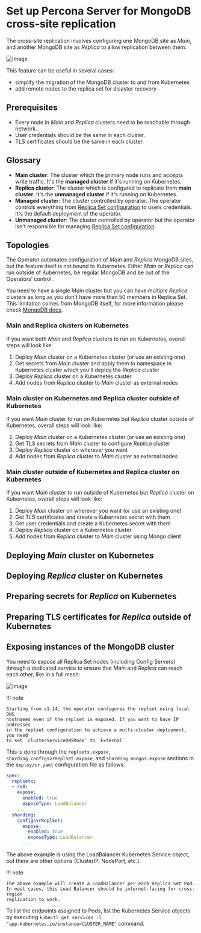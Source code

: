 # Set up Percona Server for MongoDB cross-site replication

The cross-site replication involves configuring one MongoDB site as _Main_, and
another MongoDB site as _Replica_ to allow replication between them:

![image](assets/images/replication-pods.svg)

This feature can be useful in several cases:

- simplify the migration of the MongoDB cluster to and from Kubernetes
- add remote nodes to the replica set for disaster recovery

## Prerequisites

- Every node in _Main_ and _Replica_ clusters need to be reachable through network.
- User credentials should be the same in each cluster.
- TLS certificates should be the same in each cluster.

## Glossary

- **Main cluster**: The cluster which the primary node runs and accepts write
  traffic. It's the **managed cluster** if it's running on Kubernetes.
- **Replica cluster**: The cluster which is configured to replicate from **main
  cluster**. It's the **unmanaged cluster** if it's running on Kubernetes.
- **Managed cluster**: The cluster controlled by operator. The operator controls
  everything from [Replica Set
  configuration](https://www.mongodb.com/docs/manual/reference/replica-configuration/)
  to users credentials. It's the default deployment of the operator.
- **Unmanaged cluster**: The cluster controlled by operator but the operator
  isn't responsible for managing [Replica Set
  configuration](https://www.mongodb.com/docs/manual/reference/replica-configuration/).

## Topologies

The Operator automates configuration of _Main_ and _Replica_ MongoDB sites, but
the feature itself is not bound to Kubernetes. Either _Main_ or _Replica_ can
run outside of Kubernetes, be regular MongoDB and be out of the Operators’
control.

You need to have a single _Main_ cluster but you can have multiple _Replica_
clusters as long as you don't have more than 50 members in Replica Set. This
limitation comes from MongoDB itself, for more information please check [MongoDB
docs](https://www.mongodb.com/docs/manual/core/replica-set-members/#replica-set-members).

### Main and Replica clusters on Kubernetes

If you want both _Main_ and _Replica_ clusters to run on Kubernetes, overall steps will look like:

1. Deploy _Main_ cluster on a Kubernetes cluster (or use an existing one)
2. Get secrets from _Main_ cluster and apply them to namespace in Kubernetes cluster which you'll deploy the _Replica_ cluster
3. Deploy _Replica_ cluster on a Kubernetes cluster
4. Add nodes from _Replica_ cluster to _Main_ cluster as external nodes

### Main cluster on Kubernetes and Replica cluster outside of Kubernetes

If you want _Main_ cluster to run on Kubernetes but _Replica_ cluster outside of Kubernetes, overall steps will look like:

1. Deploy _Main_ cluster on a Kubernetes cluster (or use an existing one)
2. Get TLS secrets from _Main_ cluster to configure _Replica_ cluster
3. Deploy _Replica_ cluster on wherever you want
4. Add nodes from _Replica_ cluster to _Main_ cluster as external nodes

### Main cluster outside of Kubernetes and Replica cluster on Kubernetes

If you want _Main_ cluster to run outside of Kubernetes but _Replica_ cluster on Kubernetes, overall steps will look like:

1. Deploy _Main_ cluster on wherever you want (or use an existing one)
2. Get TLS certificates and create a Kubernetes secret with them
3. Get user credentials and create a Kubernetes secret with them
4. Deploy _Replica_ cluster on a Kubernetes cluster
5. Add nodes from _Replica_ cluster to _Main_ cluster using Mongo client

## Deploying _Main_ cluster on Kubernetes

## Deploying _Replica_ cluster on Kubernetes

## Preparing secrets for _Replica_ on Kubernetes

## Preparing TLS certificates for _Replica_ outside of Kubernetes

## Exposing instances of the MongoDB cluster

You need to expose all Replica Set nodes (including Config Servers) through a
dedicated service to ensure that _Main_ and _Replica_ can reach each other,
like in a full mesh:

![image](assets/images/replication-mesh.svg)

!!! note

    Starting from v1.14, the operator configures the replset using local DNS
    hostnames even if the replset is exposed. If you want to have IP addresses
    in the replset configuration to achieve a multi-cluster deployment, you need
    to set `clusterServiceDNSMode` to `External`.

This is done through the `replsets.expose`, `sharding.configsvrReplSet.expose`,
and `sharding.mongos.expose` sections in the `deploy/cr.yaml` configuration file
as follows.

```yaml
spec:
  replsets:
  - rs0:
    expose:
      enabled: true
      exposeType: LoadBalancer
    ...
  sharding:
    configsvrReplSet:
      expose:
        enabled: true
        exposeType: LoadBalancer
      ...
```

The above example is using the LoadBalancer Kubernetes Service object, but there
are other options (ClusterIP, NodePort, etc.).

!!! note

    The above example will create a LoadBalancer per each Replica Set Pod.
    In most cases, this Load Balancer should be internet-facing for cross-region
    replication to work.

To list the endpoints assigned to Pods, list the Kubernetes Service objects by
executing `kubectl get services -l "app.kubernetes.io/instance=CLUSTER_NAME"`
command.
